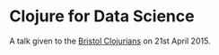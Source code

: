 # Clojure for Data Science

A talk given to the [Bristol Clojurians](https://bristolclojurians.github.io/) on 21st April 2015.
